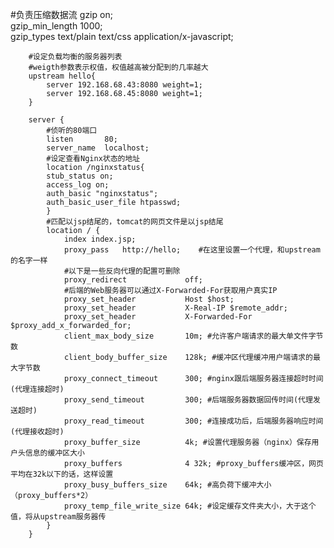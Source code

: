 #负责压缩数据流
        gzip              on;  
        gzip_min_length   1000;  
        gzip_types        text/plain text/css application/x-javascript;

        #设定负载均衡的服务器列表
        #weigth参数表示权值，权值越高被分配到的几率越大
        upstream hello{
            server 192.168.68.43:8080 weight=1;
            server 192.168.68.45:8080 weight=1;            
        }

        server {
            #侦听的80端口
            listen       80;
            server_name  localhost;
            #设定查看Nginx状态的地址
            location /nginxstatus{
            stub_status on;
            access_log on;
            auth_basic "nginxstatus";
            auth_basic_user_file htpasswd;
            }
            #匹配以jsp结尾的，tomcat的网页文件是以jsp结尾
            location / {
                index index.jsp;
                proxy_pass   http://hello;    #在这里设置一个代理，和upstream的名字一样
                #以下是一些反向代理的配置可删除
                proxy_redirect             off; 
                #后端的Web服务器可以通过X-Forwarded-For获取用户真实IP
                proxy_set_header           Host $host; 
                proxy_set_header           X-Real-IP $remote_addr; 
                proxy_set_header           X-Forwarded-For $proxy_add_x_forwarded_for; 
                client_max_body_size       10m; #允许客户端请求的最大单文件字节数
                client_body_buffer_size    128k; #缓冲区代理缓冲用户端请求的最大字节数
                proxy_connect_timeout      300; #nginx跟后端服务器连接超时时间(代理连接超时)
                proxy_send_timeout         300; #后端服务器数据回传时间(代理发送超时)
                proxy_read_timeout         300; #连接成功后，后端服务器响应时间(代理接收超时)
                proxy_buffer_size          4k; #设置代理服务器（nginx）保存用户头信息的缓冲区大小
                proxy_buffers              4 32k; #proxy_buffers缓冲区，网页平均在32k以下的话，这样设置
                proxy_busy_buffers_size    64k; #高负荷下缓冲大小（proxy_buffers*2）
                proxy_temp_file_write_size 64k; #设定缓存文件夹大小，大于这个值，将从upstream服务器传
            }
        }
